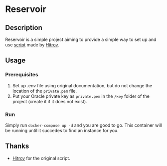 # Reservoir

## Description

Reservoir is a simple project aiming to provide a simple way to set up and use [script](https://github.com/hitrov/oci-arm-host-capacity) made by [Hitrov](https://github.com/hitrov).

## Usage

### Prerequisites

1. Set up .env file using original documentation, but do not change the location of the `private.pem` file.
2. Put your Oracle private key as `private.pem` in the `/key` folder of the project (create it if it does not exist).

### Run

Simply run `docker-compose up -d` and you are good to go. This container will be running until it succedes to find an instance for you.

## Thanks

- [Hitrov](https://github.com/hitrov) for the original script.
